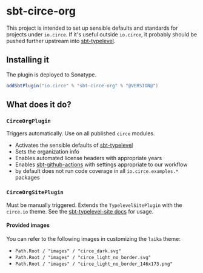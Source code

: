 # sbt-circe-org

This project is intended to set up sensible defaults and standards for projects under `io.circe`. If it's useful
outside `io.circe`, it probably should be pushed further upstream
into [sbt-typelevel](https://github.com/typelevel/sbt-typelevel).

## Installing it

The plugin is deployed to Sonatype.

```scala
addSbtPlugin("io.circe" % "sbt-circe-org" % "@VERSION@")
```

## What does it do?

### `CirceOrgPlugin`

Triggers automatically. Use on all published `circe` modules.

* Activates the sensible defaults of [sbt-typelevel](https://github.com/typelevel/sbt-typelevel/)
* Sets the organization info
* Enables automated license headers with appropriate years
* Enables [sbt-github-actions](https://github.com/djspiewak/sbt-github-actions) with settings appropriate to our
  workflow
* by default does not run code coverage in all `io.circe.examples.*` packages

### `CirceOrgSitePlugin`

Must be manually triggered. Extends the `TypelevelSitePlugin` with the `circe.io` theme. See
the [sbt-typelevel-site docs](https://typelevel.org/sbt-typelevel/site.html) for usage.

#### Provided images

You can refer to the following images in customizing the `laika` theme:

- `Path.Root / "images" / "circe_dark.svg"`
- `Path.Root / "images" / "circe_light_no_border.svg"`
- `Path.Root / "images" / "circe_light_no_border_146x173.png"`
